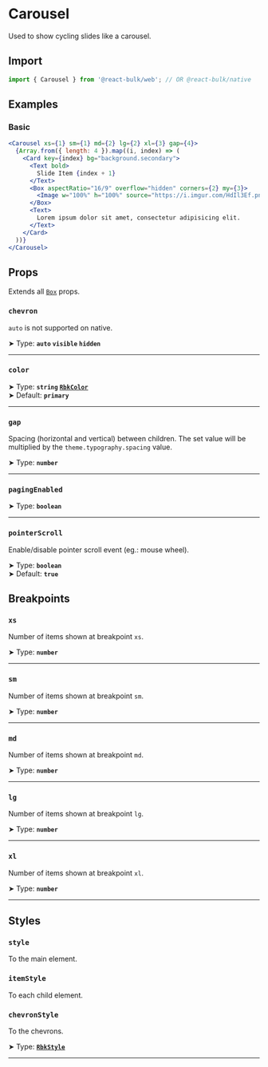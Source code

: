 # Carousel

Used to show cycling slides like a carousel.


## Import

```jsx
import { Carousel } from '@react-bulk/web'; // OR @react-bulk/native
```

## Examples

### Basic

```jsx live
<Carousel xs={1} sm={1} md={2} lg={2} xl={3} gap={4}>
  {Array.from({ length: 4 }).map((i, index) => (
    <Card key={index} bg="background.secondary">
      <Text bold>
        Slide Item {index + 1}
      </Text>
      <Box aspectRatio="16/9" overflow="hidden" corners={2} my={3}>
        <Image w="100%" h="100%" source="https://i.imgur.com/HdIl3Ef.png" />
      </Box>
      <Text>
        Lorem ipsum dolor sit amet, consectetur adipisicing elit.
      </Text>
    </Card>
  ))}
</Carousel>
```

## Props

Extends all [`Box`](/docs/core/box#props) props.

### **`chevron`**

`auto` is not supported on native.

➤ Type: **`auto` `visible` `hidden`** <br/>

---

### **`color`**

➤ Type: **`string` [`RbkColor`](/docs/type-reference/rbk-color)** <br/>
➤ Default: **`primary`**

---

### **`gap`**

Spacing (horizontal and vertical) between children. The set value will be multiplied by the `theme.typography.spacing` value.

➤ Type: **`number`** <br/>

---

### **`pagingEnabled`**

➤ Type: **`boolean`** <br/>

---

### **`pointerScroll`**

Enable/disable pointer scroll event (eg.: mouse wheel).

➤ Type: **`boolean`** <br/>
➤ Default: **`true`** <br/>

## Breakpoints

### **`xs`**

Number of items shown at breakpoint `xs`.

➤ Type: **`number`** <br/>

---

### **`sm`**

Number of items shown at breakpoint `sm`.

➤ Type: **`number`** <br/>

---

### **`md`**

Number of items shown at breakpoint `md`.

➤ Type: **`number`** <br/>

---

### **`lg`**

Number of items shown at breakpoint `lg`.

➤ Type: **`number`** <br/>

---

### **`xl`**

Number of items shown at breakpoint `xl`.

➤ Type: **`number`** <br/>

---

## Styles

### **`style`**
To the main element.

### **`itemStyle`**
To each child element.

### **`chevronStyle`**
To the chevrons.

➤ Type: **[`RbkStyle`](/docs/type-reference/rbk-style)** <br/>

---
